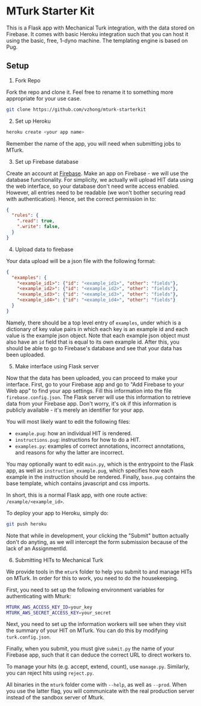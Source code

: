 # MTurk Starter Kit

This is a Flask app with Mechanical Turk integration, with the data stored on Firebase.
It comes with basic Heroku integration such that you can host it using the basic, free, 1-dyno machine.
The templating engine is based on Pug.


## Setup

1. Fork Repo

Fork the repo and clone it. Feel free to rename it to something more appropriate for your use case.

```bash
git clone https://github.com/vzhong/mturk-starterkit
```


2. Set up Heroku

```bash
heroku create <your app name>
```

Remember the name of the app, you will need when submitting jobs to MTurk.


3. Set up Firebase database

Create an account at [Firebase](https://firebase.google.com).
Make an app on Firebase - we will use the database functionality.
For simplicity, we actually will upload HIT data using the web interface, so your database don't need write access enabled.
However, all entries need to be readable (we won't bother securing read with authentication).
Hence, set the correct permission in to:

```json
{
  "rules": {
    ".read": true,
    ".write": false,
  }
}
```


4. Upload data to firebase

Your data upload will be a json file with the following format:

```json
{
  "examples": {
    "<example_id1>": {"id": "<example_id1>", "other": "fields"},
    "<example_id2>": {"id": "<example_id2>", "other": "fields"},
    "<example_id3>": {"id": "<example_id3>", "other": "fields"},
    "<example_id4>": {"id": "<example_id4>", "other": "fields"}
  }
}
```

Namely, there should be a top level entry of `examples`, under which is a dictionary of key value pairs in which each key is an example id and each value is the example json object.
Note that each example json object must also have an `id` field that is equal to its own example id.
After this, you should be able to go to Firebase's database and see that your data has been uploaded.


5. Make interface using Flask server

Now that the data has been uploaded, you can proceed to make your interface.
First, go to your Firebase app and go to "Add Firebase to your Web app" to find your app settings.
Fill this information into the file `firebase.config.json`.
The Flask server will use this information to retrieve data from your Firebase app.
Don't worry, it's ok if this information is publicly available - it's merely an identifier for your app.

You will most likely want to edit the following files:

- `example.pug`: how an individual HIT is rendered.
- `instructions.pug`: instructions for how to do a HIT.
- `examples.py`: examples of correct annotations, incorrect annotations, and reasons for why the latter are incorrect.


You may optionally want to edit `main.py`, which is the entrypoint to the Flask app, as well as `instruction_example.pug`, which specifies how each example in the instruction should be rendered.
Finally, `base.pug` contains the base template, which contains javascript and css imports.


In short, this is a normal Flask app, with one route active: `/example/<example_id>`.

To deploy your app to Heroku, simply do:

```bash
git push heroku
```

Note that while in development, your clicking the "Submit" button actually don't do anyting, as we will intercept the form submission because of the lack of an AssignmentId.

6. Submitting HITs to Mechanical Turk

We provide tools in the `mturk` folder to help you submit to and manage HITs on MTurk.
In order for this to work, you need to do the housekeeping.

First, you need to set up the following environment variables for authenticating with Mturk:

```bash
MTURK_AWS_ACCESS_KEY_ID=your_key
MTURK_AWS_SECRET_ACCESS_KEY=your_secret
```

Next, you need to set up the information workers will see when they visit the summary of your HIT on MTurk.
You can do this by modifying `turk.config.json`.

Finally, when you submit, you must give `submit.py` the name of your Firebase app, such that it can deduce the correct URL to direct workers to.

To manage your hits (e.g. accept, extend, count), use `manage.py`.
Similarly, you can reject hits using `reject.py`.

All binaries in the `mturk` folder come with `--help`, as well as `--prod`.
When you use the latter flag, you will communicate with the real production server instead of the sandbox server of Mturk.
